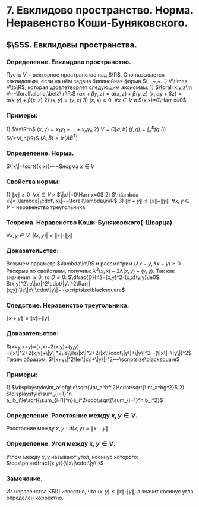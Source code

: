 # 7. Евклидово пространство. Норма. Неравенство Коши-Буняковского.

## $\S5$. Евклидовы пространства.

### Определение. Евклидово пространство.
Пусть $V~-~$векторное пространство над $\R$. Оно называется евклидовым, если на нём задана билинейная форма $(...~,~...):V\times V\to\R$, которая удовлетворяет следующим аксиомам:
$1)$ $\forall x,y,z\in V~~\forall\alpha,\beta\in\R:$
$(\alpha x + \beta y,z)=\alpha(x,z)+\beta(y,z)$
$(x,\alpha y + \beta z)=\alpha(x,y) +\beta(x,z)$
$2)$ $(x,y)=(y,x)$
$3)$ $(x,x)\ge0~~\forall x\in V$ и $(x,x)=0\Harr x=0$

### Примеры:
$1)$ $V=\R^n$  $(x,y)=x_1y_1+...+x_ny_n$
$2)$ $V=C[a;b]$  $(f,g)=\displaystyle\int_a^bfg$
$3)$ $V=M_n(\R)$  $(A,B)=tr(AB^T)$

### Определение. Норма.
$\|x\|=\sqrt{(x,x)}~-~$норма $x\in V$

### Свойства нормы:
$1)$ $\|x\|\ge0~~\forall x\in V$ и $\|x\|=0\Harr x=0$
$2)$ $\|\lambda x\|=|\lambda|\cdot\|x\|~~\forall\lambda\in\R$
$3)$ $\|x+y\|\le\|x\|+\|y\|~~\forall x,y\in V~-~$неравенство треугольника.

### Теорема. Неравенство Коши-Буняковского(-Шварца).
$\forall x,y\in V~~ |(x,y)|\le\|x\|\cdot\|y\|$

### Доказательство:
Возьмем параметр $\lambda\in\R$ и рассмотрим $(\lambda x-y,\lambda x - y)\ge0$.
Раскрыв по свойствам, получим: $\lambda^2(x,x)-2\lambda(x,y)+(y,y)$.
Так как значения $\ge0$, то $D\le0$.
$\dfrac{D}{4}=(x,y)^2-(x,x)(y,y)\le0$.
$(x,y)^2\le\|x\|^2\cdot\|y\|^2\Rarr|(x,y)|\le\|x\|\cdot\|y\|~~\scriptsize\blacksquare$

### Следствие. Неравенство треугольника.
$\|x+y\|\le\|x\|+\|y\|$

### Доказательство:
$(x+y,x+y)=(x,x)+2(x,y)+(y,y)
=\|x\|^2+2(x,y)+\|y\|^2\le\\\le\|x\|^2+2\|x\|\cdot\|y\|+\|y\|^2
=(\|x\|+\|y\|)^2$
Таким образом, $\|x+y\|^2\le(\|x\|+\|y\|)^2~~\scriptsize\blacksquare$

### Примеры:
$1)$ $\displaystyle\int_a^bfg\le\sqrt{\int_a^bf^2}\cdot\sqrt{\int_a^bg^2}$
$2)$ $\displaystyle\sum_{i=1}^n a_ib_i\le\sqrt{\sum_{i=1}^n}a_i^2\cdot\sqrt{\sum_{i=1}^n b_i^2}$

### Определение. Расстояние между $x,y\in V$.
Расстояние между $x,y:d(x,y)=\|x-y\|$

### Определение. Угол между $x,y\in V$.
Углом между $x,y$ называют угол, косинус которого:
$\cos\phi=\dfrac{(x,y)}{\|x\|\cdot\|y\|}$

### Замечание.
Из неравенства КБШ известно, что $(x,y)\le\|x\|\cdot\|y\|$, а значит косинус угла определен корректно.